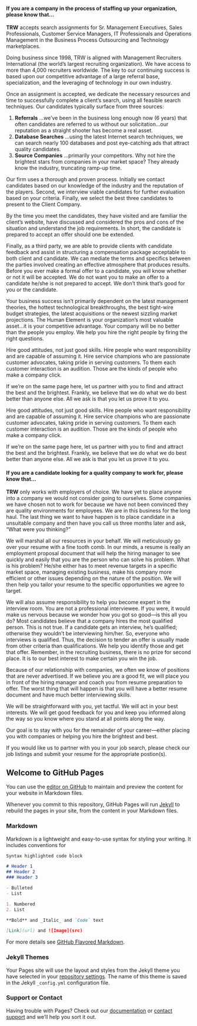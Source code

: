 #### If you are a company in the process of staffing up your organization, please know that...

**TRW** accepts search assignments for Sr. Management Executives, Sales Professionals, Customer Service Managers, IT Professionals and Operations Management in the Business Process Outsourcing and Technology marketplaces.

Doing business since 1998, TRW is aligned with Management Recruiters International (the world’s largest recruiting organization). We have access to more than 4,000 recruiters worldwide. The key to our continuing success is based upon our competitive advantage of a large referral base, specialization, and the leveraging of technology in our own industry.

Once an assignment is accepted, we dedicate the necessary resources and time to successfully complete a client’s search, using all feasible search techniques. Our candidates typically surface from three sources:

1. **Referrals** …we’ve been in the business long enough now (6 years) that often candidates are referred to us without our solicitation…our reputation as a straight shooter has become a real asset.
2. **Database Searches** …using the latest Internet search techniques, we can search nearly 100 databases and post eye-catching ads that attract quality candidates.
3. **Source Companies** …primarily your competitors. Why not hire the brightest stars from companies in your market space? They already know the industry, truncating ramp-up time.

Our firm uses a thorough and proven process. Initially we contact candidates based on our knowledge of the industry and the reputation of the players. Second, we interview viable candidates for further evaluation based on your criteria. Finally, we select the best three candidates to present to the Client Company.

By the time you meet the candidates, they have visited and are familiar the client’s website, have discussed and considered the pros and cons of the situation and understand the job requirements. In short, the candidate is prepared to accept an offer should one be extended.

Finally, as a third party, we are able to provide clients with candidate feedback and assist in structuring a compensation package acceptable to both client and candidate. We can mediate the terms and specifics between the parties involved creating an effective atmosphere that produces results. Before you ever make a formal offer to a candidate, you will know whether or not it will be accepted. We do not want you to make an offer to a candidate he/she is not prepared to accept. We don’t think that’s good for you or the candidate.

Your business success isn’t primarily dependent on the latest management theories, the hottest technological breakthroughs, the best tight-wire budget strategies, the latest acquisitions or the newest sizzling market projections. The Human Element is your organization’s most valuable asset…it is your competitive advantage. Your company will be no better than the people you employ. We help you hire the right people by firing the right questions.

Hire good attitudes, not just good skills. Hire people who want responsibility and are capable of assuming it. Hire service champions who are passionate customer advocates, taking pride in serving customers. To them each customer interaction is an audition. Those are the kinds of people who make a company click.

If we’re on the same page here, let us partner with you to find and attract the best and the brightest. Frankly, we believe that we do what we do best better than anyone else. All we ask is that you let us prove it to you.

Hire good attitudes, not just good skills. Hire people who want responsibility and are capable of assuming it. Hire service champions who are passionate customer advocates, taking pride in serving customers. To them each customer interaction is an audition. Those are the kinds of people who make a company click.

If we’re on the same page here, let us partner with you to find and attract the best and the brightest. Frankly, we believe that we do what we do best better than anyone else. All we ask is that you let us prove it to you.

#### If you are a candidate looking for a quality company to work for, please know that...

**TRW** only works with employers of choice. We have yet to place anyone into a company we would not consider going to ourselves. Some companies we have chosen not to work for because we have not been convinced they are quality environments for employees. We are in this business for the long haul. The last thing we want to have happen is to place candidate in a unsuitable company and then have you call us three months later and ask, “What were you thinking?”

We will marshal all our resources in your behalf. We will meticulously go over your resume with a fine tooth comb. In our minds, a resume is really an employment proposal document that will help the hiring manager to see quickly and easily that you are the person who can solve his problem. What is his problem? He/she either has to meet revenue targets in a specific market space, managing existing business, make his company more efficient or other issues depending on the nature of the position. We will then help you tailor your resume to the specific opportunities we agree to target.

We will also assume responsibility to help you become expert in the interview room. You are not a professional interviewee. If you were, it would make us nervous because we wonder how you got so good—is this all you do? Most candidates believe that a company hires the most qualified person. This is not true. If a candidate gets an interview, he’s qualified; otherwise they wouldn’t be interviewing him/her. So, everyone who interviews is qualified. Thus, the decision to tender an offer is usually made from other criteria than qualifications. We help you identify those and get that offer. Remember, in the recruiting business, there is no prize for second place. It is to our best interest to make certain you win the job.

Because of our relationship with companies, we often we know of positions that are never advertised. If we believe you are a good fit, we will place you in front of the hiring manager and coach you from resume preparation to offer. The worst thing that will happen is that you will have a better resume document and have much better interviewing skills.

We will be straightforward with you, yet tactful. We will act in your best interests. We will get good feedback for you and keep you informed along the way so you know where you stand at all points along the way.

Our goal is to stay with you for the remainder of your career—either placing you with companies or helping you hire the brightest and best.

If you would like us to partner with you in your job search, please check our job listings and submit your resume for the appropriate postion(s).







## Welcome to GitHub Pages

You can use the [editor on GitHub](https://github.com/rakcloud/rakcloud.github.io/edit/master/README.md) to maintain and preview the content for your website in Markdown files.

Whenever you commit to this repository, GitHub Pages will run [Jekyll](https://jekyllrb.com/) to rebuild the pages in your site, from the content in your Markdown files.

### Markdown

Markdown is a lightweight and easy-to-use syntax for styling your writing. It includes conventions for

```markdown
Syntax highlighted code block

# Header 1
## Header 2
### Header 3

- Bulleted
- List

1. Numbered
2. List

**Bold** and _Italic_ and `Code` text

[Link](url) and ![Image](src)
```

For more details see [GitHub Flavored Markdown](https://guides.github.com/features/mastering-markdown/).

### Jekyll Themes

Your Pages site will use the layout and styles from the Jekyll theme you have selected in your [repository settings](https://github.com/rakcloud/rakcloud.github.io/settings). The name of this theme is saved in the Jekyll `_config.yml` configuration file.

### Support or Contact

Having trouble with Pages? Check out our [documentation](https://help.github.com/categories/github-pages-basics/) or [contact support](https://github.com/contact) and we’ll help you sort it out.
